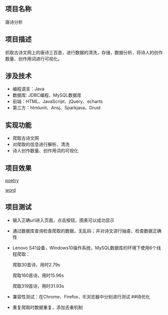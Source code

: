 ## 项目名称
唐诗分析

## 项目描述
抓取古诗文网上的唐诗三百首，进行数据的清洗，存储，数据分析，将诗人的创作数量、创作用词进行可视化。
## 涉及技术
+ 编程语言：Java
+ 数据库: JDBC编程、MySQL数据库
+ 前端：HTML、JavaScript、jQuery、echarts
+ 第三方：htmlunit、Ansj、Sparkjava、Druid
 
## 实现功能
+ 爬取古诗文网
+ 对爬取的信息进行解析、清洗
+ 诗人创作数量、创作用词的可视化

## 项目效果

[poetry](../images/poetryCount.png)

 [word](../images/word.png)
 
## 项目测试
+ 输入正确url进入页面，点击按钮，图表可以成功显示
+ 通过数据库查询检查爬取的数据，无乱码；并对诗文进行抽查，检查数据正确性
+ Lenovo S41设备，Windows10操作系统，MySQL数据库的环境下使用6个线程爬取：

  爬取30首诗，用时2.79s
  
  爬取160首诗，用时15.96s
  
  爬取319首诗，用时31.93s
+ 兼容性测试：在Chrome、Firefox、IE浏览器中分别进行测试
##待优化
+ 重复爬取时数据重复，添加去重机制
